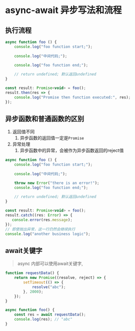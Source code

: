 # async-await 异步写法和流程

## 执行流程
```javascript
async function foo () {
    console.log("foo function start;");
    
    console.log("中间代码;");

    console.log("foo function end;");
    
    // return undefined; 默认返回undefined
} 

const result: Promise<void> = foo();
result.then(res => {
    console.log("Promise then function executed:", res);    
});

```

## 异步函数和普通函数的区别
1. 返回值不同
   1. 异步函数的返回值一定是`Promise`
2. 异常处理
   1. 异步函数中的异常，会被作为异步函数返回的reject值

```javascript
async function foo () {
    console.log("foo function start;");
    
    console.log("中间代码;");

    throw new Error("there is an error!");
    console.log("foo function end;");
    
    // return undefined; 默认返回undefined
} 

const result: Promise<void> = foo();
result.catch((res: Error) => {
   console.error(res.message);
});
// 即使抛出异常，这一行仍然会继续执行
console.log("another business logic");
```

## await关键字
> async 内部可以使用await关键字, 

```javascript
function requestData() {
    return new Promise((resolve, reject) => {
        setTimeout(() => {
            resolve("abc");
        }, 2000);
    });
}

async function foo() {
    const res = await requestData();
    console.log(res); // "abc"
}
```



